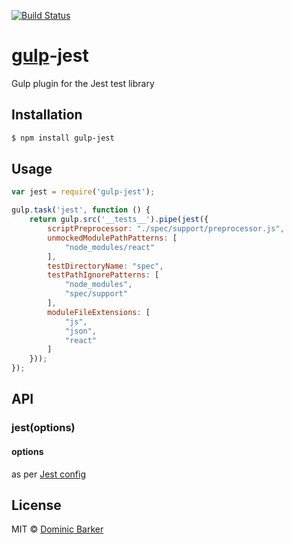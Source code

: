 [![Build Status](https://travis-ci.org/Dakuan/gulp-jest.svg?branch=master)](https://travis-ci.org/Dakuan/gulp-jest)

# [gulp](http://gulpjs.com)-jest

Gulp plugin for the Jest test library 


## Installation

```bash
$ npm install gulp-jest
```

## Usage

```javascript
var jest = require('gulp-jest');

gulp.task('jest', function () {
    return gulp.src('__tests__').pipe(jest({
        scriptPreprocessor: "./spec/support/preprocessor.js",
        unmockedModulePathPatterns: [
            "node_modules/react"
        ],
        testDirectoryName: "spec",
        testPathIgnorePatterns: [
            "node_modules",
            "spec/support"
        ],
        moduleFileExtensions: [
            "js",
            "json",
            "react"
        ]
    }));
});

```


## API

### jest(options)

#### options

as per [Jest config](http://facebook.github.io/jest/docs/api.html#config-options)


## License

MIT © [Dominic Barker](http://www.dombarker.co.uk)
